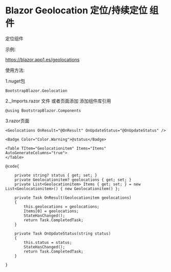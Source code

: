 # Blazor Geolocation 定位/持续定位 组件

定位组件

示例:

https://blazor.app1.es/geolocations

使用方法:

1.nuget包

```BootstrapBlazor.Geolocation```

2._Imports.razor 文件 或者页面添加 添加组件库引用

```@using BootstrapBlazor.Components```


3.razor页面
```
<Geolocations OnResult="@OnResult" OnUpdateStatus="@OnUpdateStatus" />

<Badge Color="Color.Warning">@status</Badge>

<Table TItem="Geolocationitem" Items="Items" AutoGenerateColumns="true">
</Table>
```
```
@code{

    private string? status { get; set; }
    private Geolocationitem? geolocations { get; set; }
    private List<Geolocationitem> Items { get; set; } = new List<Geolocationitem>() { new Geolocationitem() };

    private Task OnResult(Geolocationitem geolocations)
    {
        this.geolocations = geolocations;
        Items[0] = geolocations;
        StateHasChanged();
        return Task.CompletedTask;
    }

    private Task OnUpdateStatus(string status)
    {
        this.status = status;
        StateHasChanged();
        return Task.CompletedTask;
    } 

} 
```